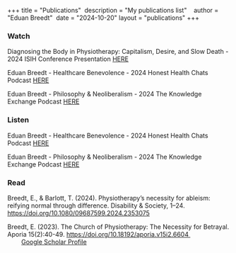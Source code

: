 +++
title = "Publications"  
description = "My publications list"    
author = "Eduan Breedt"  
date = "2024-10-20"
layout = "publications"
+++

### Watch
Diagnosing the Body in Physiotherapy: Capitalism, Desire, and Slow Death - 2024 ISIH Conference Presentation [HERE](https://youtu.be/ECzlT-Ba0rA?si=_l6-Bp9W_YeNo_sW)

Eduan Breedt - Healthcare Benevolence - 2024 Honest Health Chats Podcast [HERE](https://youtu.be/9ochU463R8s?si=yLoArwXgaAxohuhy) 

Eduan Breedt - Philosophy & Neoliberalism - 2024 The Knowledge Exchange Podcast [HERE](https://youtu.be/GveFTbuksoI?si=UGnpm_dQCCqOIy5P)        


### Listen
Eduan Breedt - Healthcare Benevolence - 2024 Honest Health Chats Podcast [HERE](https://open.spotify.com/episode/2dFPpR2S1ii1m3TixtCmBn?si=4e819451761040db) 

Eduan Breedt - Philosophy & Neoliberalism - 2024 The Knowledge Exchange Podcast [HERE](https://open.spotify.com/episode/2nLmUpQg3L96H0dcX2FlE0?si=51e0f39b0dd8411e  )        


### Read    
Breedt, E., & Barlott, T. (2024). Physiotherapy’s necessity for ableism: reifying normal through difference. Disability & Society, 1–24. https://doi.org/10.1080/09687599.2024.2353075

Breedt, E. (2023). The Church of Physiotherapy: The Necessity for Betrayal. Aporia 15(2):40-49. https://doi.org/10.18192/aporia.v15i2.6604                                
[Google Scholar Profile](https://scholar.google.com/citations?user=uG7ep4gAAAAJ&hl=en)
